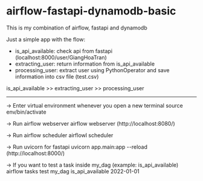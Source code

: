 # airflow-fastapi-dynamodb-basic

This is my combination of airflow, fastapi and dynamodb

Just a simple app with the flow: 
  - is_api_available: check api from fastapi (localhost:8000/user/GiangHoaTran)
  - extracting_user: return information from is_api_available
  - processing_user: extract user using PythonOperator and save information into csv file (test.csv)
  
is_api_available >> extracting_user >> processing_user

-------------------------------------------------------------------
-> Enter virtual environment whenever you open a new terminal
source env/bin/activate

-> Run airflow webserver
airflow webserver (http://localhost:8080/)

-> Run airflow scheduler
airflowl scheduler

-> Run uvicorn for fastapi
uvicorn app.main:app --reload (http://localhost:8000/)

-> If you want to test a task inside my_dag (example: is_api_available)
airflow tasks test my_dag is_api_available 2022-01-01
